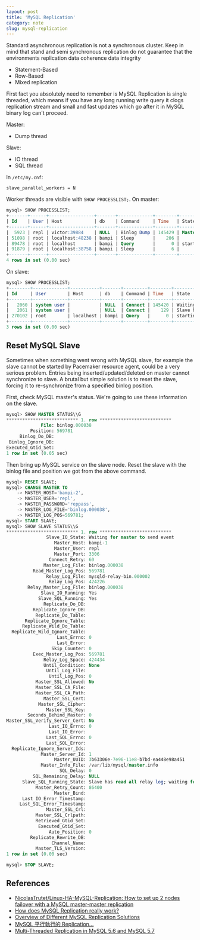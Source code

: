 ```yaml
---
layout: post
title: 'MySQL Replication'
category: note
slug: mysql-replication
---
```

Standard asynchronous replication is not a synchronous cluster. Keep in mind
that stand and semi synchronous replication do not guarantee that the
environments replication data coherence data integrity

-  Statement-Based
-  Row-Based
-  Mixed replication

First fact you absolutely need to remember is MySQL Replication is single
threaded, which means if you have any long running write query it clogs
replication stream and small and fast updates which go after it in MySQL binary
log can't proceed.

Master:

-  Dump thread

Slave:

-  IO thread
-  SQL thread

In `/etc/my.cnf`:

```text
slave_parallel_workers = N
```

Worker threads are visible with `SHOW PROCESSLIST;`. On master:

```sql
mysql> SHOW PROCESSLIST;
+-------+------+-----------------+-------+-------------+--------+---------------------------------------------------------------+------------------+
| Id    | User | Host            | db    | Command     | Time   | State                                                         | Info             |
+-------+------+-----------------+-------+-------------+--------+---------------------------------------------------------------+------------------+
|  5923 | repl | victor:39884    | NULL  | Binlog Dump | 145429 | Master has sent all binlog to slave; waiting for more updates | NULL             |
| 51098 | root | localhost:48238 | bampi | Sleep       |    206 |                                                               | NULL             |
| 89478 | root | localhost       | bampi | Query       |      0 | starting                                                      | SHOW PROCESSLIST |
| 91879 | root | localhost:38758 | bampi | Sleep       |      6 |                                                               | NULL             |
+-------+------+-----------------+-------+-------------+--------+---------------------------------------------------------------+------------------+
4 rows in set (0.00 sec)
```

On slave:

```sql
mysql> SHOW PROCESSLIST;
+--------+-------------+-----------+-------+---------+--------+--------------------------------------------------------+------------------+
| Id     | User        | Host      | db    | Command | Time   | State                                                  | Info             |
+--------+-------------+-----------+-------+---------+--------+--------------------------------------------------------+------------------+
|   2060 | system user |           | NULL  | Connect | 145420 | Waiting for master to send event                       | NULL             |
|   2061 | system user |           | NULL  | Connect |    129 | Slave has read all relay log; waiting for more updates | NULL             |
| 270102 | root        | localhost | bampi | Query   |      0 | starting                                               | SHOW PROCESSLIST |
+--------+-------------+-----------+-------+---------+--------+--------------------------------------------------------+------------------+
3 rows in set (0.00 sec)
```

## Reset MySQL Slave

Sometimes when something went wrong with MySQL slave, for example the slave
cannot be started by Pacemaker resource agent, could be a very serious problem.
Entries being inserted/updated/deleted on master cannot synchronize to slave. A
brutal but simple solution is to reset the slave, forcing it to re-synchronize
from a specified binlog position.

First, check MySQL master's status. We're going to use these information on the
slave.

```sql
mysql> SHOW MASTER STATUS\\G
*************************** 1. row ***************************
             File: binlog.000038
         Position: 569781
     Binlog_Do_DB:
 Binlog_Ignore_DB:
Executed_Gtid_Set:
1 row in set (0.05 sec)
```

Then bring up MySQL service on the slave node. Reset the slave with the binlog
file and position we got from the above command.

```sql
mysql> RESET SLAVE;
mysql> CHANGE MASTER TO
    -> MASTER_HOST='bampi-2',
    -> MASTER_USER='repl',
    -> MASTER_PASSWORD='reppass',
    -> MASTER_LOG_FILE='binlog.000038',
    -> MASTER_LOG_POS=569781;
mysql> START SLAVE;
mysql> SHOW SLAVE STATUS\\G
*************************** 1. row ***************************
               Slave_IO_State: Waiting for master to send event
                  Master_Host: bampi-1
                  Master_User: repl
                  Master_Port: 3306
                Connect_Retry: 60
              Master_Log_File: binlog.000038
          Read_Master_Log_Pos: 569781
               Relay_Log_File: mysqld-relay-bin.000002
                Relay_Log_Pos: 424226
        Relay_Master_Log_File: binlog.000038
             Slave_IO_Running: Yes
            Slave_SQL_Running: Yes
              Replicate_Do_DB:
          Replicate_Ignore_DB:
           Replicate_Do_Table:
       Replicate_Ignore_Table:
      Replicate_Wild_Do_Table:
  Replicate_Wild_Ignore_Table:
                   Last_Errno: 0
                   Last_Error:
                 Skip_Counter: 0
          Exec_Master_Log_Pos: 569781
              Relay_Log_Space: 424434
              Until_Condition: None
               Until_Log_File:
                Until_Log_Pos: 0
           Master_SSL_Allowed: No
           Master_SSL_CA_File:
           Master_SSL_CA_Path:
              Master_SSL_Cert:
            Master_SSL_Cipher:
               Master_SSL_Key:
        Seconds_Behind_Master: 0
Master_SSL_Verify_Server_Cert: No
                Last_IO_Errno: 0
                Last_IO_Error:
               Last_SQL_Errno: 0
               Last_SQL_Error:
  Replicate_Ignore_Server_Ids:
             Master_Server_Id: 1
                  Master_UUID: 3b63306e-7e96-11e8-b7bd-ea448e98a451
             Master_Info_File: /var/lib/mysql/master.info
                    SQL_Delay: 0
          SQL_Remaining_Delay: NULL
      Slave_SQL_Running_State: Slave has read all relay log; waiting for more updates
           Master_Retry_Count: 86400
                  Master_Bind:
      Last_IO_Error_Timestamp:
     Last_SQL_Error_Timestamp:
               Master_SSL_Crl:
           Master_SSL_Crlpath:
           Retrieved_Gtid_Set:
            Executed_Gtid_Set:
                Auto_Position: 0
         Replicate_Rewrite_DB:
                 Channel_Name:
           Master_TLS_Version:
1 row in set (0.00 sec)

mysql> STOP SLAVE;
```

## References

-  [NicolasTrutet/Linux-HA-MySQL-Replication: How to set up 2 nodes failover
   with a MySQL master-master
   replication](https://github.com/NicolasTrutet/Linux-HA-MySQL-Replication)
-  [How does MySQL Replication really work?](https://www.percona.com/blog/2013/01/09/how-does-mysql-replication-really-work/)
-  [Overview of Different MySQL Replication Solutions](https://www.percona.com/blog/2017/02/07/overview-of-different-mysql-replication-solutions/)
-  [MySQL 平行執行的 Replication...](https://blog.gslin.org/archives/2013/01/09/3117/mysql-%E5%B9%B3%E8%A1%8C%E5%9F%B7%E8%A1%8C%E7%9A%84-replication/)
-  [Multi-Threaded Replication in MySQL 5.6 and MySQL 5.7](https://www.percona.com/live/mysql-conference-2015/sites/default/files/slides/MySQL_MultiThreaded_Replication.pdf)
